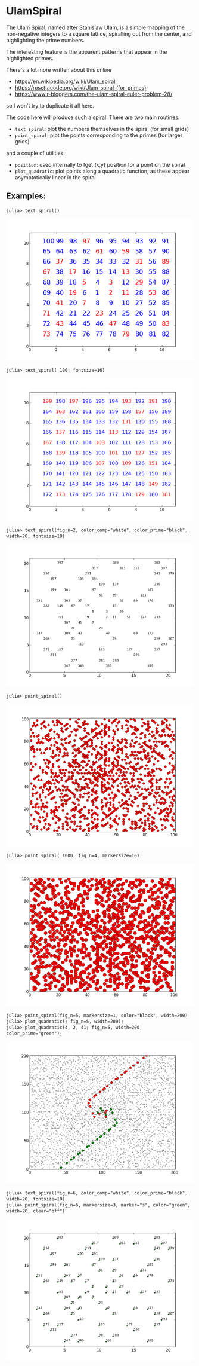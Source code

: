 # UlamSpiral

The Ulam Spiral, named after Stanislaw Ulam, is a simple mapping of
the non-negative integers to a square lattice, spiralling out from the
center, and highlighting the prime numbers.

The interesting feature is the apparent patterns that appear in the
highlighted primes.

There's a lot more written about this online

+ https://en.wikipedia.org/wiki/Ulam_spiral
+ https://rosettacode.org/wiki/Ulam_spiral_(for_primes)
+ https://www.r-bloggers.com/the-ulam-spiral-euler-problem-28/

so I won't try to duplicate it all here.

The code here will produce such a spiral. There are two main routines:

+ `text_spiral`:  plot the numbers themselves in the spiral (for small grids)
+ `point_spiral`: plot the points corresponding to the primes (for larger grids)

and a couple of utilities:

+ `position`:       used internally to fget (x,y) position for a point on the spiral
+ `plot_quadratic`: plot points along a quadratic function, as these appear asymptotically
                      linear in the spiral 

## Examples:
 
    julia> text_spiral()

![Example 1](/plots/ulam_spiral_0.png)

    julia> text_spiral( 100; fontsize=16)

![Example 2](/plots/ulam_spiral_1.png)

    julia> text_spiral(fig_n=2, color_comp="white", color_prime="black", width=20, fontsize=10)

![Example 3](/plots/ulam_spiral_2.png)

    julia> point_spiral()

![Example 4](/plots/ulam_spiral_3.png)

    julia> point_spiral( 1000; fig_n=4, markersize=10)

![Example 5](/plots/ulam_spiral_4.png)

    julia> point_spiral(fig_n=5, markersize=1, color="black", width=200)
    julia> plot_quadratic(; fig_n=5, width=200);
    julia> plot_quadratic(4, 2, 41; fig_n=5, width=200, color_prime="green");

![Example 6](/plots/ulam_spiral_5.png)

    julia> text_spiral(fig_n=6, color_comp="white", color_prime="black", width=20, fontsize=10)
    julia> point_spiral(fig_n=6, markersize=3, marker="s", color="green", width=20, clear="off")

![Example 7](/plots/ulam_spiral_6.png)


